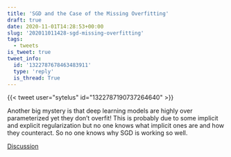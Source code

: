 ```yaml
---
title: 'SGD and the Case of the Missing Overfitting'
draft: true
date: 2020-11-01T14:28:53+00:00
slug: '202011011428-sgd-missing-overfitting'
tags:
  - tweets
is_tweet: true
tweet_info:
  id: '1322787678463483911'
  type: 'reply'
  is_thread: True
---
```




{{< tweet user="sytelus" id="1322787190737264640" >}}

Another big mystery is that deep learning models are highly over parameterized yet they don’t overfit! This is probably due to some implicit and explicit regularization but no one knows what implicit ones are and how they counteract. So no one knows why SGD is working so well.

[Discussion](https://x.com/sytelus/status/1322787678463483911)
